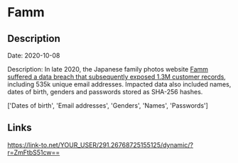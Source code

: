 # Famm

## Description

Date: 2020-10-08

Description:
In late 2020, the Japanese family photos website <a href="https://www.riskbasedsecurity.com/2021/01/25/shinyhunters-wave-3-one-hacker-exposes-over-125-million-credentials/" target="_blank" rel="noopener">Famm suffered a data breach that subsequently exposed 1.3M customer records</a>, including 535k unique email addresses. Impacted data also included names, dates of birth, genders and passwords stored as SHA-256 hashes.


['Dates of birth', 'Email addresses', 'Genders', 'Names', 'Passwords']

## Links

https://link-to.net/YOUR_USER/291.26768725155125/dynamic/?r=ZmFtbS51cw==